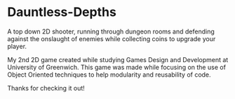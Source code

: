 # Dauntless-Depths
A top down 2D shooter, running through dungeon rooms and defending against the onslaught of enemies while collecting coins to upgrade your player.

My 2nd 2D game created while studying Games Design and Development at University of Greenwich.
This game was made while focusing on the use of Object Oriented techniques to help modularity and reusability of code.

Thanks for checking it out!
